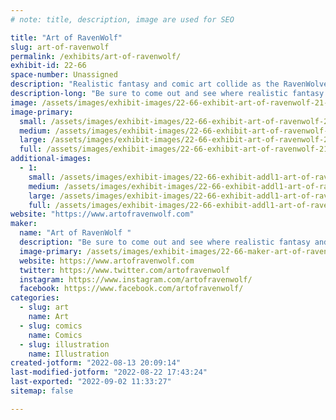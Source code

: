 ```yaml
---
# note: title, description, image are used for SEO

title: "Art of RavenWolf"
slug: art-of-ravenwolf
permalink: /exhibits/art-of-ravenwolf/
exhibit-id: 22-66
space-number: Unassigned
description: "Realistic fantasy and comic art collide as the RavenWolves show you their imagination."
description-long: "Be sure to come out and see where realistic fantasy and comic art collide as artists Graven & Monica RavenWolf show you their imagination. Watch the creation take fold in real-time as one specializes in creating on matte board with color pencils and acrylics while the other shows you how digital art and traditional can work together! This is an exhibit you won&#039;t want to miss."
image: /assets/images/exhibit-images/22-66-exhibit-art-of-ravenwolf-21-215-exhibit-art-of-ravenwolf-art-of-ravenwolf-maker-faire-large-large.jpg
image-primary: 
  small: /assets/images/exhibit-images/22-66-exhibit-art-of-ravenwolf-21-215-exhibit-art-of-ravenwolf-art-of-ravenwolf-maker-faire-large-small.jpg
  medium: /assets/images/exhibit-images/22-66-exhibit-art-of-ravenwolf-21-215-exhibit-art-of-ravenwolf-art-of-ravenwolf-maker-faire-large-medium.jpg
  large: /assets/images/exhibit-images/22-66-exhibit-art-of-ravenwolf-21-215-exhibit-art-of-ravenwolf-art-of-ravenwolf-maker-faire-large-large.jpg
  full: /assets/images/exhibit-images/22-66-exhibit-art-of-ravenwolf-21-215-exhibit-art-of-ravenwolf-art-of-ravenwolf-maker-faire-large-full.jpg
additional-images: 
  - 1:
    small: /assets/images/exhibit-images/22-66-exhibit-addl1-art-of-ravenwolf-21-215-exhibit-addl1-art-of-ravenwolf-art-of-ravenwolf-setup-large-small.jpg
    medium: /assets/images/exhibit-images/22-66-exhibit-addl1-art-of-ravenwolf-21-215-exhibit-addl1-art-of-ravenwolf-art-of-ravenwolf-setup-large-medium.jpg
    large: /assets/images/exhibit-images/22-66-exhibit-addl1-art-of-ravenwolf-21-215-exhibit-addl1-art-of-ravenwolf-art-of-ravenwolf-setup-large-large.jpg
    full: /assets/images/exhibit-images/22-66-exhibit-addl1-art-of-ravenwolf-21-215-exhibit-addl1-art-of-ravenwolf-art-of-ravenwolf-setup-large-full.jpg
website: "https://www.artofravenwolf.com"
maker: 
  name: "Art of RavenWolf "
  description: "Be sure to come out and see where realistic fantasy and comic art collide as artists Graven & Monica RavenWolf show you their imagination. Watch the creation take fold in real-time as one specializes in creating on matte board with color pencils and acrylics while the other shows you how digital art and traditional can work together! This is an exhibit you won&#039;t want to miss."
  image-primary: /assets/images/exhibit-images/22-66-maker-art-of-ravenwolf-graven-monica-ravenwolf-medium.jpg
  website: https://www.artofravenwolf.com
  twitter: https://www.twitter.com/artofravenwolf
  instagram: https://www.instagram.com/artofravenwolf/
  facebook: https://www.facebook.com/artofravenwolf/
categories: 
  - slug: art
    name: Art
  - slug: comics
    name: Comics
  - slug: illustration
    name: Illustration
created-jotform: "2022-08-13 20:09:14"
last-modified-jotform: "2022-08-22 17:43:24"
last-exported: "2022-09-02 11:33:27"
sitemap: false

---
```

